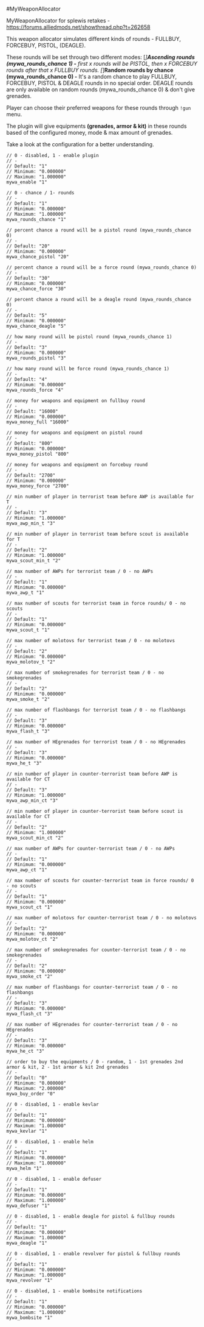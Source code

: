 #MyWeaponAllocator

MyWeaponAllocator for splewis retakes - https://forums.alliedmods.net/showthread.php?t=262658

This weapon allocator simulates different kinds of rounds - FULLBUY, FORCEBUY, PISTOL, (DEAGLE).

These rounds will be set through two different modes:
[*]**Ascending rounds (mywa_rounds_chance 1) -** first x rounds will be PISTOL, then x FORCEBUY rounds after that x FULLBUY rounds.
[*]**Random rounds by chance (mywa_rounds_chance 0) -** It's a random chance to play FULLBUY, FORCEBUY, PISTOL & DEAGLE rounds in no special order.
DEAGLE rounds are only available on random rounds (mywa_rounds_chance 0) & don't give grenades.

Player can choose their preferred weapons for these rounds through `!gun` menu.

The plugin will give equipments **(grenades, armor & kit)** in these rounds based of the configured money, mode & max amount of grenades.

Take a look at the configuration for a better understanding.

```
// 0 - disabled, 1 - enable plugin
// -
// Default: "1"
// Minimum: "0.000000"
// Maximum: "1.000000"
mywa_enable "1"

// 0 - chance / 1- rounds
// -
// Default: "1"
// Minimum: "0.000000"
// Maximum: "1.000000"
mywa_rounds_chance "1"

// percent chance a round will be a pistol round (mywa_rounds_chance 0)
// -
// Default: "20"
// Minimum: "0.000000"
mywa_chance_pistol "20"

// percent chance a round will be a force round (mywa_rounds_chance 0)
// -
// Default: "30"
// Minimum: "0.000000"
mywa_chance_force "30"

// percent chance a round will be a deagle round (mywa_rounds_chance 0)
// -
// Default: "5"
// Minimum: "0.000000"
mywa_chance_deagle "5"

// how many round will be pistol round (mywa_rounds_chance 1)
// -
// Default: "3"
// Minimum: "0.000000"
mywa_rounds_pistol "3"

// how many round will be force round (mywa_rounds_chance 1)
// -
// Default: "4"
// Minimum: "0.000000"
mywa_rounds_force "4"

// money for weapons and equipment on fullbuy round
// -
// Default: "16000"
// Minimum: "0.000000"
mywa_money_full "16000"

// money for weapons and equipment on pistol round
// -
// Default: "800"
// Minimum: "0.000000"
mywa_money_pistol "800"

// money for weapons and equipment on forcebuy round
// -
// Default: "2700"
// Minimum: "0.000000"
mywa_money_force "2700"

// min number of player in terrorist team before AWP is available for T
// -
// Default: "3"
// Minimum: "1.000000"
mywa_awp_min_t "3"

// min number of player in terrorist team before scout is available for T
// -
// Default: "2"
// Minimum: "1.000000"
mywa_scout_min_t "2"

// max number of AWPs for terrorist team / 0 - no AWPs
// -
// Default: "1"
// Minimum: "0.000000"
mywa_awp_t "1"

// max number of scouts for terrorist team in force rounds/ 0 - no scouts
// -
// Default: "1"
// Minimum: "0.000000"
mywa_scout_t "1"

// max number of molotovs for terrorist team / 0 - no molotovs
// -
// Default: "2"
// Minimum: "0.000000"
mywa_molotov_t "2"

// max number of smokegrenades for terrorist team / 0 - no smokegrenades
// -
// Default: "2"
// Minimum: "0.000000"
mywa_smoke_t "2"

// max number of flashbangs for terrorist team / 0 - no flashbangs
// -
// Default: "3"
// Minimum: "0.000000"
mywa_flash_t "3"

// max number of HEgrenades for terrorist team / 0 - no HEgrenades
// -
// Default: "3"
// Minimum: "0.000000"
mywa_he_t "3"

// min number of player in counter-terrorist team before AWP is available for CT
// -
// Default: "3"
// Minimum: "1.000000"
mywa_awp_min_ct "3"

// min number of player in counter-terrorist team before scout is available for CT
// -
// Default: "2"
// Minimum: "1.000000"
mywa_scout_min_ct "2"

// max number of AWPs for counter-terrorist team / 0 - no AWPs
// -
// Default: "1"
// Minimum: "0.000000"
mywa_awp_ct "1"

// max number of scouts for counter-terrorist team in force rounds/ 0 - no scouts
// -
// Default: "1"
// Minimum: "0.000000"
mywa_scout_ct "1"

// max number of molotovs for counter-terrorist team / 0 - no molotovs
// -
// Default: "2"
// Minimum: "0.000000"
mywa_molotov_ct "2"

// max number of smokegrenades for counter-terrorist team / 0 - no smokegrenades
// -
// Default: "2"
// Minimum: "0.000000"
mywa_smoke_ct "2"

// max number of flashbangs for counter-terrorist team / 0 - no flashbangs
// -
// Default: "3"
// Minimum: "0.000000"
mywa_flash_ct "3"

// max number of HEgrenades for counter-terrorist team / 0 - no HEgrenades
// -
// Default: "3"
// Minimum: "0.000000"
mywa_he_ct "3"

// order to buy the equipments / 0 - random, 1 - 1st grenades 2nd armor & kit, 2 - 1st armor & kit 2nd grenades 
// -
// Default: "0"
// Minimum: "0.000000"
// Maximum: "2.000000"
mywa_buy_order "0"

// 0 - disabled, 1 - enable kevlar
// -
// Default: "1"
// Minimum: "0.000000"
// Maximum: "1.000000"
mywa_kevlar "1"

// 0 - disabled, 1 - enable helm
// -
// Default: "1"
// Minimum: "0.000000"
// Maximum: "1.000000"
mywa_helm "1"

// 0 - disabled, 1 - enable defuser
// -
// Default: "1"
// Minimum: "0.000000"
// Maximum: "1.000000"
mywa_defuser "1"

// 0 - disabled, 1 - enable deagle for pistol & fullbuy rounds
// -
// Default: "1"
// Minimum: "0.000000"
// Maximum: "1.000000"
mywa_deagle "1"

// 0 - disabled, 1 - enable revolver for pistol & fullbuy rounds
// -
// Default: "1"
// Minimum: "0.000000"
// Maximum: "1.000000"
mywa_revolver "1"

// 0 - disabled, 1 - enable bombsite notifications
// -
// Default: "1"
// Minimum: "0.000000"
// Maximum: "1.000000"
mywa_bombsite "1"
```

